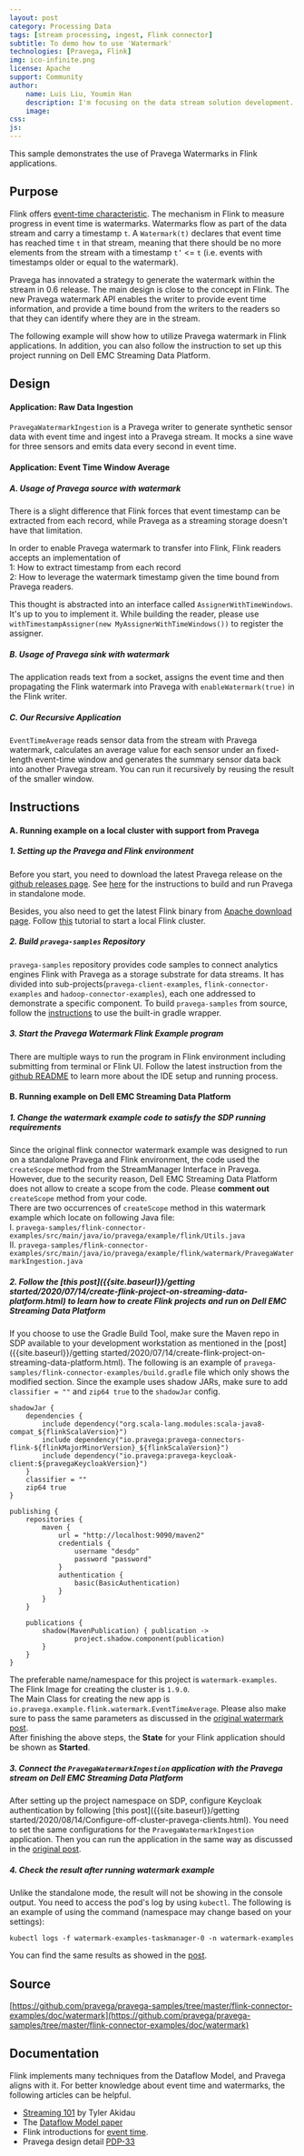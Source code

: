 ```yaml
---
layout: post
category: Processing Data
tags: [stream processing, ingest, Flink connector]
subtitle: To demo how to use 'Watermark'
technologies: [Pravega, Flink]
img: ico-infinite.png
license: Apache
support: Community
author: 
    name: Luis Liu, Youmin Han
    description: I'm focusing on the data stream solution development.  
    image: 
css: 
js: 
---
```

This sample demonstrates the use of Pravega Watermarks in Flink applications.
<!--more-->

## Purpose
Flink offers [event-time characteristic](https://ci.apache.org/projects/flink/flink-docs-stable/dev/event_time.html).
The mechanism in Flink to measure progress in event time is watermarks.
Watermarks flow as part of the data stream and carry a timestamp `t`.
A `Watermark(t)` declares that event time has reached time `t` in that stream, meaning that there should be no more elements from the stream with a timestamp `t’` <= `t` 
(i.e. events with timestamps older or equal to the watermark).

Pravega has innovated a strategy to generate the watermark within the stream in 0.6 release.
The main design is close to the concept in Flink. The new Pravega watermark API enables the writer to provide event time information, and provide a time bound from the writers to the readers so that they can identify where they are in the stream.

The following example will show how to utilize Pravega watermark in Flink applications. In addition, you can also follow the instruction to set up this project running on Dell EMC Streaming Data Platform.

## Design
#### Application: Raw Data Ingestion
`PravegaWatermarkIngestion` is a Pravega writer to generate synthetic sensor data with event time and ingest into a Pravega stream.
It mocks a sine wave for three sensors and emits data every second in event time.

#### Application: Event Time Window Average
##### A. Usage of Pravega source with watermark 
There is a slight difference that Flink forces that event timestamp can be extracted from each record, while Pravega as a streaming storage doesn't have that limitation.

In order to enable Pravega watermark to transfer into Flink, Flink readers accepts an implementation of  
1: How to extract timestamp from each record  
2: How to leverage the watermark timestamp given the time bound from Pravega readers.

This thought is abstracted into an interface called `AssignerWithTimeWindows`. It's up to you to implement it.
While building the reader, please use `withTimestampAssigner(new MyAssignerWithTimeWindows())` to register the assigner. 

##### B. Usage of Pravega sink with watermark 
The application reads text from a socket, assigns the event time and then propagating the Flink watermark into Pravega with `enableWatermark(true)` in the Flink writer.

##### C. Our Recursive Application
`EventTimeAverage` reads sensor data from the stream with Pravega watermark, calculates an average value for each sensor under an fixed-length event-time window and generates the summary sensor data back into another Pravega stream.
You can run it recursively by reusing the result of the smaller window.

## Instructions
#### A. Running example on a local cluster with support from Pravega

##### 1. Setting up the Pravega and Flink environment
Before you start, you need to download the latest Pravega release on the [github releases page](https://github.com/pravega/pravega/releases). See [here](http://pravega.io/docs/latest/getting-started/) for the instructions to build and run Pravega in standalone mode.  

Besides, you also need to get the latest Flink binary from [Apache download page](https://flink.apache.org/downloads.html). Follow [this](https://ci.apache.org/projects/flink/flink-docs-stable/getting-started/tutorials/local_setup.html) tutorial to start a local Flink cluster. 

##### 2. Build `pravega-samples` Repository

`pravega-samples` repository provides code samples to connect analytics engines Flink with Pravega as a storage substrate for data streams. It has divided into sub-projects(`pravega-client-examples`, `flink-connector-examples` and `hadoop-connector-examples`), each one addressed to demonstrate a specific component. To build `pravega-samples` from source, follow the [instructions](https://github.com/pravega/pravega-samples#pravega-samples-build-instructions) to use the built-in gradle wrapper.  

##### 3. Start the Pravega Watermark Flink Example program

There are multiple ways to run the program in Flink environment including submitting from terminal or Flink UI. Follow the latest instruction from the [github README](https://github.com/pravega/pravega-samples/tree/master/flink-connector-examples/doc/watermark) to learn more about the IDE setup and running process.

#### B. Running example on Dell EMC Streaming Data Platform
##### 1. Change the watermark example code to satisfy the SDP running requirements
Since the original flink connector watermark example was designed to run on a standalone Pravega and Flink environment, the code used the `createScope` method from the StreamManager Interface in Pravega. However, due to the security reason, Dell EMC Streaming Data Platform does not allow to create a scope from the code. Please **comment out** `createScope` method from your code.   
There are two occurrences of `createScope` method in this watermark example which locate on following Java file:   
I. ```pravega-samples/flink-connector-examples/src/main/java/io/pravega/example/flink/Utils.java```  
II. ```pravega-samples/flink-connector-examples/src/main/java/io/pravega/example/flink/watermark/PravegaWatermarkIngestion.java```

##### 2. Follow the [this post]({{site.baseurl}}/getting started/2020/07/14/create-flink-project-on-streaming-data-platform.html) to learn how to create Flink projects and run on Dell EMC Streaming Data Platform
If you choose to use the Gradle Build Tool, make sure the Maven repo in SDP available to your development workstation as mentioned in the [post]({{site.baseurl}}/getting started/2020/07/14/create-flink-project-on-streaming-data-platform.html). The following is an example of ```pravega-samples/flink-connector-examples/build.gradle``` file which only shows the modified section. Since the example uses shadow JARs, make sure to add `classifier = ""` and `zip64 true` to the `shadowJar` config. 
```
shadowJar {
    dependencies {
        include dependency("org.scala-lang.modules:scala-java8-compat_${flinkScalaVersion}")
        include dependency("io.pravega:pravega-connectors-flink-${flinkMajorMinorVersion}_${flinkScalaVersion}")
        include dependency("io.pravega:pravega-keycloak-client:${pravegaKeycloakVersion}")
    }
    classifier = ""
    zip64 true
}

publishing {
    repositories {
        maven {
            url = "http://localhost:9090/maven2"
            credentials {
                username "desdp"
                password "password"
            }
            authentication {
                basic(BasicAuthentication)
            }
        }
    }

    publications {
        shadow(MavenPublication) { publication ->
                project.shadow.component(publication)
        }
    }
}
```
The preferable name/namespace for this project is ```watermark-examples```.  
The Flink Image for creating the cluster is ```1.9.0```.  
The Main Class for creating the new app is ```io.pravega.example.flink.watermark.EventTimeAverage```. Please also make sure to pass the same parameters as discussed in the [original watermark post](https://github.com/pravega/pravega-samples/tree/master/flink-connector-examples/doc/watermark).  
After finishing the above steps, the **State** for your Flink application should be shown as **Started**.

##### 3. Connect the `PravegaWatermarkIngestion` application with the Pravega stream on Dell EMC Streaming Data Platform 
After setting up the project namespace on SDP, configure Keycloak authentication by following [this post]({{site.baseurl}}/getting started/2020/08/14/Configure-off-cluster-pravega-clients.html). You need to set the same configurations for the `PravegaWatermarkIngestion` application. Then you can run the application in the same way as discussed in the [original post](https://github.com/pravega/pravega-samples/tree/master/flink-connector-examples/doc/watermark).


##### 4. Check the result after running watermark example
Unlike the standalone mode, the result will not be showing in the console output. You need to access the pod's log by using `kubectl`. The following is an example of using the command (namespace may change based on your settings):
```
kubectl logs -f watermark-examples-taskmanager-0 -n watermark-examples
```
You can find the same results as showed in the [post](https://github.com/pravega/pravega-samples/tree/master/flink-connector-examples/doc/watermark).

## Source
[https://github.com/pravega/pravega-samples/tree/master/flink-connector-examples/doc/watermark](https://github.com/pravega/pravega-samples/tree/master/flink-connector-examples/doc/watermark)

## Documentation
Flink implements many techniques from the Dataflow Model, and Pravega aligns with it.
For better knowledge about event time and watermarks, the following articles can be helpful.

- [Streaming 101](https://www.oreilly.com/ideas/the-world-beyond-batch-streaming-101) by Tyler Akidau
- The [Dataflow Model paper](https://research.google.com/pubs/archive/43864.pdf)
- Flink introductions for [event time](https://ci.apache.org/projects/flink/flink-docs-stable/dev/event_time.html).
- Pravega design detail [PDP-33](https://github.com/pravega/pravega/wiki/PDP-33:-Watermarking)